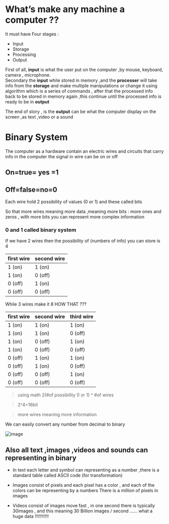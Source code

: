 
# What’s make any machine a computer ??
It must have Four stages :
- Input 
- Storage 
- Processing 
- Output 


First of all, **input** is what the user put on the computer ,by mouse, keyboard, camera , microphone.   
Secondary the **input** while stored in memory ,and the **processer** will take info from the **storage** and make multiple manipulations or change it using algorithm which is a series of commands , after that the processed info back to be stored in memory again ,this continue until the processed info is ready to be in **output** 

The end of story , is the **output** can be what the computer display on the screen ,as text  ,video or a sound

# Binary System


The computer as a hardware contain an electric wires and circuits that carry info in the computer 
 the signal in wire can be on or off 

## On=true= yes =1

## Off=false=no=0

Each wire hold 2 possibility of values (0 or 1) and these called bits


So that more wires meaning more data ,meaning more bits : more ones and zeros , with more bits you can represent more complex information 


### 0 and 1 called binary system 

If we have 2 wires then the possibility of  (numbers  of info) you can store is 4

first wire | second wire
----------|-----------
1 (on) | 1 (on)
1 (on) | 0 (off)
0 (off) | 1 (on)
0 (off) | 0 (off)


While 3 wires make it 8 
HOW THAT ???

first wire | second wire | third wire
----------|-----------|------------
1 (on) | 1 (on)  | 1 (on)
1 (on) | 1 (on)  |0 (off)
1 (on) | 0 (off) | 1 (on)
1 (on) | 0 (off) | 0 (off)
0 (off) | 1 (on) | 1 (on)
0 (off) | 1 (on) |0 (off)
0 (off) | 0 (off) | 1 (on)
0 (off) | 0 (off) | 0 (off)





>using math  2(#of possibility 0 or 1) ^ #of wires  
																
>2^4=16bit

> more wires meaning more information 

We can easily convert any number from decimal to binary 

 ![image](https://www.onlinemathlearning.com/image-files/xbinary-to-decimal.png.pagespeed.ic.IRQyKlnOy1.png)


## Also all text ,images ,videos and sounds can representing in binary 

-  In text each letter and symbol can representing as a number ,there is a standard table called ASCII code (for transformation)  

- Images consist of pixels and each pixel has a color , and each of the colors can be representing by a numbers
There is a million of pixels in images 

- Videos consist of images move fast , in one second there is typically 30images , and this meaning 30 Billion images / second …… what a huge data !!!!!!!!!!!




